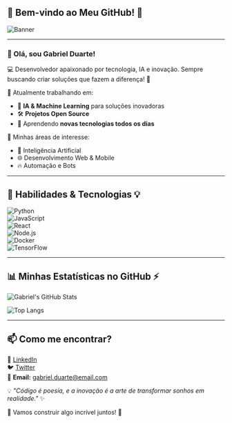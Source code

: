 ## 🌟 Bem-vindo ao Meu GitHub! 🚀

![Banner](https://media.giphy.com/media/QTfX9Ejfra3ZmNxh6B/giphy.gif)

---

### 👋 Olá, sou Gabriel Duarte!

💻 Desenvolvedor apaixonado por tecnologia, IA e inovação. Sempre buscando criar soluções que fazem a diferença! 🚀

🔭 Atualmente trabalhando em:
- 🧠 **IA & Machine Learning** para soluções inovadoras
- 🛠️ **Projetos Open Source**
- 🌱 Aprendendo **novas tecnologias todos os dias**

📌 Minhas áreas de interesse:
- 🤖 Inteligência Artificial
- 🌐 Desenvolvimento Web & Mobile
- 🔥 Automação e Bots

---

## 🎨 Habilidades & Tecnologias 💡

![Python](https://img.shields.io/badge/-Python-3776AB?style=flat&logo=python&logoColor=white)  
![JavaScript](https://img.shields.io/badge/-JavaScript-F7DF1E?style=flat&logo=javascript&logoColor=black)  
![React](https://img.shields.io/badge/-React-61DAFB?style=flat&logo=react&logoColor=black)  
![Node.js](https://img.shields.io/badge/-Node.js-339933?style=flat&logo=node.js&logoColor=white)  
![Docker](https://img.shields.io/badge/-Docker-2496ED?style=flat&logo=docker&logoColor=white)  
![TensorFlow](https://img.shields.io/badge/-TensorFlow-FF6F00?style=flat&logo=tensorflow&logoColor=white)  

---

## 📊 Minhas Estatísticas no GitHub ⚡

![Gabriel's GitHub Stats](https://github-readme-stats.vercel.app/api?username=GabrielDuarte&show_icons=true&theme=radical)

![Top Langs](https://github-readme-stats.vercel.app/api/top-langs/?username=GabrielDuarte&layout=compact&theme=radical)

---

## 📫 Como me encontrar?

🔗 [LinkedIn](https://www.linkedin.com/in/gabriel-duarte)  
🐦 [Twitter](https://twitter.com/GabrielDuarte)  
📧 **Email:** gabriel.duarte@email.com


💡 _"Código é poesia, e a inovação é a arte de transformar sonhos em realidade."_ ✨

🚀 Vamos construir algo incrível juntos! 💜
